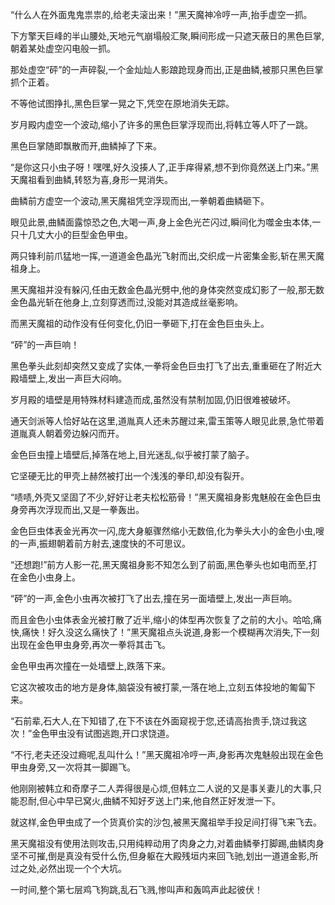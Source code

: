 
“什么人在外面鬼鬼祟祟的,给老夫滚出来！”黑天魔神冷哼一声,抬手虚空一抓。

下方擎天巨峰的半山腰处,天地元气崩塌般汇聚,瞬间形成一只遮天蔽日的黑色巨掌,朝着某处虚空闪电般一抓。

那处虚空“砰”的一声碎裂,一个金灿灿人影踉跄现身而出,正是曲鳞,被那只黑色巨掌抓个正着。

不等他试图挣扎,黑色巨掌一晃之下,凭空在原地消失无踪。

岁月殿内虚空一个波动,缩小了许多的黑色巨掌浮现而出,将韩立等人吓了一跳。

黑色巨掌随即飘散而开,曲鳞掉了下来。

“是你这只小虫子呀！嘿嘿,好久没揍人了,正手痒得紧,想不到你竟然送上门来。”黑天魔祖看到曲鳞,转怒为喜,身形一晃消失。

曲鳞前方虚空一个波动,黑天魔祖凭空浮现而出,一拳朝着曲鳞砸下。

眼见此景,曲鳞面露惊恐之色,大喝一声,身上金色光芒闪过,瞬间化为噬金虫本体,一只十几丈大小的巨型金色甲虫。

两只锋利前爪猛地一挥,一道道金色晶光飞射而出,交织成一片密集金影,斩在黑天魔祖身上。

黑天魔祖并没有躲闪,任由无数金色晶光劈中,他的身体突然变成幻影了一般,那无数金色晶光斩在他身上,立刻穿透而过,没能对其造成丝毫影响。

而黑天魔祖的动作没有任何变化,仍旧一拳砸下,打在金色巨虫头上。

“砰”的一声巨响！

黑色拳头此刻却突然又变成了实体,一拳将金色巨虫打飞了出去,重重砸在了附近大殿墙壁上,发出一声巨大闷响。

岁月殿的墙壁是用特殊材料建造而成,虽然没有禁制加固,仍旧很难被破坏。

通天剑派等人恰好站在这里,道胤真人还未苏醒过来,雷玉策等人眼见此景,急忙带着道胤真人朝着旁边躲闪而开。

金色巨虫撞上墙壁后,掉落在地上,目光迷乱,似乎被打蒙了脑子。

它坚硬无比的甲壳上赫然被打出一个浅浅的拳印,却没有裂开。

“啧啧,外壳又坚固了不少,好好让老夫松松筋骨！”黑天魔祖身影鬼魅般在金色巨虫身旁再次浮现而出,又是一拳轰出。

金色巨虫体表金光再次一闪,庞大身躯骤然缩小无数倍,化为拳头大小的金色小虫,嗖的一声,振翅朝着前方射去,速度快的不可思议。

“还想跑!”前方人影一花,黑天魔祖身影不知怎么到了前面,黑色拳头也如电而至,打在金色小虫身上。

“砰”的一声,金色小虫再次被打飞了出去,撞在另一面墙壁上,发出一声巨响。

而且金色小虫体表金光被打散了近半,缩小的体型再次恢复了之前的大小。哈哈,痛快,痛快！好久没这么痛快了！”黑天魔祖点头说道,身影一个模糊再次消失,下一刻出现在金色甲虫身旁,再次一拳将其击飞。

金色甲虫再次撞在一处墙壁上,跌落下来。

它这次被攻击的地方是身体,脑袋没有被打蒙,一落在地上,立刻五体投地的匍匐下来。

“石前辈,石大人,在下知错了,在下不该在外面窥视于您,还请高抬贵手,饶过我这次！”金色甲虫没有试图逃跑,开口求饶道。

“不行,老夫还没过瘾呢,乱叫什么！”黑天魔祖冷哼一声,身影再次鬼魅般出现在金色甲虫身旁,又一次将其一脚踢飞。

他刚刚被韩立和奇摩子二人弄得很是心烦,但韩立二人说的又是事关妻儿的大事,只能忍耐,但心中早已窝火,曲鳞不知好歹送上门来,他自然正好发泄一下。

就这样,金色甲虫成了一个货真价实的沙包,被黑天魔祖举手投足间打得飞来飞去。

黑天魔祖没有使用法则攻击,只用纯粹动用了肉身之力,对着曲鳞拳打脚踢,曲鳞肉身坚不可摧,倒是真没有受什么伤,但身躯在大殿残垣内来回飞驰,划出一道道金影,所过之处,必然出现一个个大坑。

一时间,整个第七层鸡飞狗跳,乱石飞溅,惨叫声和轰鸣声此起彼伏！